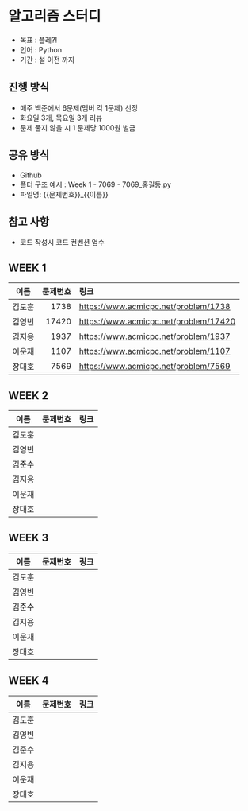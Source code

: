 # 알고리즘 스터디
- 목표 : 플레?!
- 언어 : Python
- 기간 : 설 이전 까지

## 진행 방식
- 매주 백준에서 6문제(멤버 각 1문제) 선정
- 화요일 3개, 목요일 3개 리뷰
- 문제 풀지 않을 시 1 문제당 1000원 벌금

## 공유 방식
- Github
- 폴더 구조 예시 : Week 1 - 7069 - 7069_홍길동.py
- 파일명: {{문제번호}}_{{이름}}

## 참고 사항
- 코드 작성시 코드 컨벤션 엄수

## WEEK 1

|이름|문제번호|링크|
|:---:|---:|:---|
| 김도훈 | 1738 | https://www.acmicpc.net/problem/1738 |
| 김영빈 | 17420 | https://www.acmicpc.net/problem/17420 |
| 김지용 | 1937 | https://www.acmicpc.net/problem/1937 |
| 이운재 | 1107 | https://www.acmicpc.net/problem/1107 |
| 장대호 | 7569 | https://www.acmicpc.net/problem/7569  |

## WEEK 2

|이름|문제번호|링크|
|:---:|---:|:---|
| 김도훈 |  |  |
| 김영빈 |  |  |
| 김준수 |  |  |
| 김지용 |  |  |
| 이운재 |  |  |
| 장대호 |  |  |

## WEEK 3

|이름|문제번호|링크|
|:---:|---:|:---|
| 김도훈 |  |  |
| 김영빈 |  |  |
| 김준수 |  |  |
| 김지용 |  |  |
| 이운재 |  |  |
| 장대호 |  |  |

## WEEK 4

|이름|문제번호|링크|
|:---:|---:|:---|
| 김도훈 |  |  |
| 김영빈 |  |  |
| 김준수 |  |  |
| 김지용 |  |  |
| 이운재 |  |  |
| 장대호 |  |  |